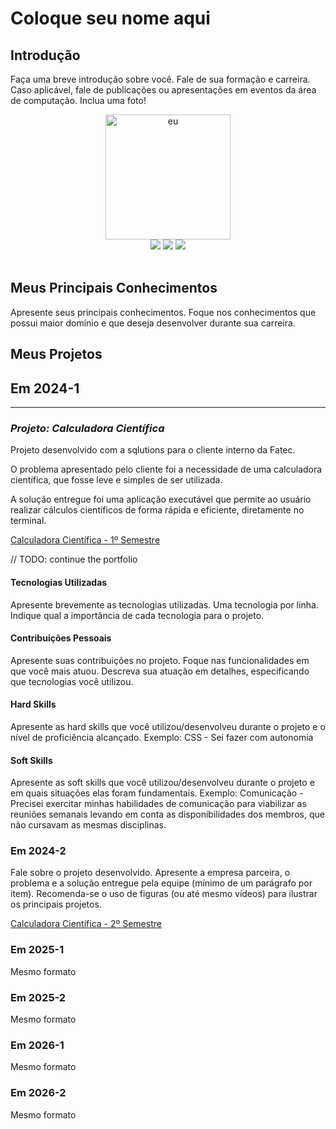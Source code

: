 # Coloque seu nome aqui

## Introdução

Faça uma breve introdução sobre você. Fale de sua formação e carreira. Caso aplicável, fale de publicações ou apresentações em eventos da área de computação. Inclua uma foto!


<div align = center>
<img src="https://avatars.githubusercontent.com/u/94925054?v=4" alt="eu" width="200" height="200">
</div>
<div align = center>
 <a href="https://www.linkedin.com/in/dsf21/" target="_blank"><img src="https://img.shields.io/badge/LinkedIn-0077B5?style=for-the-badge&logo=linkedin&logoColor=white" target="_blank"></a>
 <a href="mailto:davisfs2110@gmail.com"><img src="https://img.shields.io/badge/Gmail-D14836?style=for-the-badge&logo=gmail&logoColor=white" target="_blank"></a>
 <a href="https://github.com/DaviSFS21" target="_blank"><img src="https://img.shields.io/badge/github-000000?style=for-the-badge&logo=github" target="_blank"></a>
</div>
 <br>

## Meus Principais Conhecimentos
Apresente seus principais conhecimentos. Foque nos conhecimentos que possui maior domínio e que deseja desenvolver durante sua carreira.

## Meus Projetos

## Em 2024-1

---

### *Projeto: Calculadora Científica*
Projeto desenvolvido com a sqlutions para o cliente interno da Fatec.

O problema apresentado pelo cliente foi a necessidade de uma calculadora científica, que fosse leve e simples de ser utilizada.

A solução entregue foi uma aplicação executável que permite ao usuário realizar cálculos científicos de forma rápida e eficiente, diretamente no terminal.

[Calculadora Científica - 1º Semestre](https://github.com/SQLutions-FATEC/API-1-Semestre)

// TODO: continue the portfolio
#### Tecnologias Utilizadas
Apresente brevemente as tecnologias utilizadas. Uma tecnologia por linha. Indique qual a importância de cada tecnologia para o projeto.

#### Contribuições Pessoais
Apresente suas contribuições no projeto. Foque nas funcionalidades em que você mais atuou. Descreva sua atuação em detalhes, especificando que tecnologias você utilizou.

#### Hard Skills
Apresente as hard skills que você utilizou/desenvolveu durante o projeto e o nível de proficiência alcançado. Exemplo: CSS - Sei fazer com autonomia

#### Soft Skills
Apresente as soft skills que você utilizou/desenvolveu durante o projeto e em quais situações elas foram fundamentais. Exemplo: Comunicação - Precisei exercitar minhas habilidades de comunicação para viabilizar as reuniões semanais levando em conta as disponibilidades dos membros, que não cursavam as mesmas disciplinas.

### Em 2024-2
Fale sobre o projeto desenvolvido. Apresente a empresa parceira, o problema e a solução entregue pela equipe (mínimo de um parágrafo por item). Recomenda-se o uso de figuras (ou até mesmo vídeos) para ilustrar os principais projetos.

[Calculadora Científica - 2º Semestre](https://github.com/SQLutions-FATEC/API-2-Semestre)

### Em 2025-1
Mesmo formato

### Em 2025-2
Mesmo formato

### Em 2026-1
Mesmo formato

### Em 2026-2
Mesmo formato
